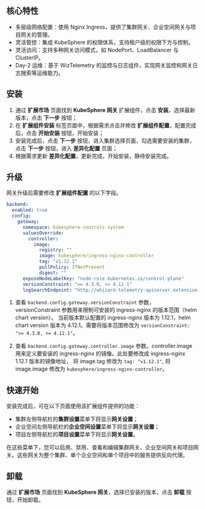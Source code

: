 ## 核心特性

- 多层级网络配置：使用 Nginx Ingress，提供了集群网关、企业空间网关与项目网关的管理。
- 灵活管控：集成 KubeSphere 的权限体系，支持租户级的权限下方与控制。
- 灵活访问：支持多种网关访问模式，如 NodePort、LoadBalancer 与 ClusterIP。
- Day-2 运维：基于 WizTelemetry 的监控与日志组件，实现网关监控和网关日志搜索等运维能力。

## 安装

1. 通过 **扩展市场** 页面找到 **KubeSphere 网关** 扩展组件，点击 **安装**，选择最新版本，点击 **下一步** 按钮；
2. 在 **扩展组件安装** 标签页面中，根据需求点击并修改 **扩展组件配置**，配置完成后，点击 **开始安装** 按钮，开始安装；
3. 安装完成后，点击 **下一步** 按钮，进入集群选择页面，勾选需要安装的集群，点击 **下一步** 按钮，进入 **差异化配置** 页面；
4. 根据需求更新 **差异化配置**，更新完成，开始安装，静待安装完成。

## 升级

网关升级后需要修改 **扩展组件配置** 的以下字段。

```yaml
backend:
  enabled: true
  config:
    gateway:
      namespace: kubesphere-controls-system
      valuesOverride:
        controller:
          image:
            registry: ""
            image: kubesphere/ingress-nginx-controller
            tag: "v1.12.1"
            pullPolicy: IfNotPresent
            digest: ""
      exposeNodeLabelKey: "node-role.kubernetes.io/control-plane"
      versionConstraint: ">= 4.3.0, <= 4.12.1"
      logSearchEndpoint: "http://whizard-telemetry-apiserver.extension-whizard-telemetry.svc:9090"
```

1. 查看 `backend.config.gateway.versionConstraint` 参数，versionConstraint 参数用来限制可安装的 ingress-nginx 的版本范围（helm chart version）。 
   当前版本默认配置的 ingress-nginx 版本为 1.12.1，helm chart version 版本为 4.12.1。需要将版本范围修改为 `versionConstraint: ">= 4.3.0, <= 4.12.1"`。

2. 查看 `backend.config.gateway.controller.image` 参数。controller.image 用来定义要安装的 ingress-nginx 的镜像。此处要修改成 ingress-nginx 1.12.1 版本的镜像地址，
   将 image.tag 修改为 `tag: "v1.12.1"`, 将 image.image 修改为 `kubesphere/ingress-nginx-controller`。


## 快速开始

安装完成后，可在以下页面使用该扩展组件提供的功能：

- 集群左侧导航栏的**集群设置**菜单下将显⽰**网关设置**；
- 企业空间左侧导航栏的**企业空间设置**菜单下将显⽰**网关设置**；
- 项目左侧导航栏的**项目设置**菜单下将显⽰**网关设置**。

在这些菜单下，您可以启用、禁用、查看和编辑集群网关、企业空间网关和项目网关。这些网关为整个集群、单个企业空间和单个项目中的服务提供反向代理。


## 卸载

通过 **扩展市场** 页面找到 **KubeSphere 网关**，选择已安装的版本，点击 **卸载** 按钮，开始卸载。

